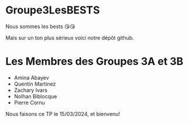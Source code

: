 # Groupe3LesBESTS
Nous sommes les bests 😘😘

Mais sur un ton plus sérieux voici notre dépôt github.

# Les Membres des Groupes 3A et 3B

- Amina Abayev
- Quentin Martinez
- Zachary Ivars
- Nolhan Biblocque
- Pierre Cornu

Nous faisons ce TP le 15/03/2024, et bienvenu!
